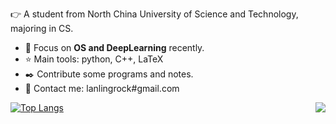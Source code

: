:point_right: A student from North China University of Science and Technology, majoring in CS.

- :running: Focus on **OS and DeepLearning** recently.
- :star: Main tools: python, C++, LaTeX
- :black_nib: Contribute some programs and notes.
- :bust_in_silhouette: Contact me: lanlingrock#gmail.com

<p>
  <a href="https://github.com/anuraghazra/github-readme-stats">
  <img align="right" src="https://github-readme-stats.vercel.app/api?username=muyuuuu&theme=onedark" />
</p>

![Top Langs](https://github-readme-stats.vercel.app/api/top-langs/?username=muyuuuu&layout=compact&theme=onedark)
